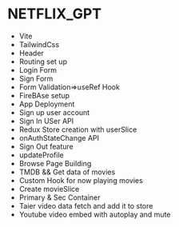 # NETFLIX_GPT
- Vite
- TailwindCss
- Header
- Routing set up
- Login Form
- Sign Form
- Form Validation=>useRef Hook
- FireBAse setup
- App Deployment
- Sign up user account
- Sign In USer API
- Redux Store creation with userSlice
- onAuthStateChange API
- Sign Out feature
- updateProfile
- Browse Page Building
- TMDB && Get data of movies
- Custom Hook for now playing movies
- Create movieSlice 
- Primary & Sec Container
- Taier video data fetch and add it to store
-  Youtube video embed with autoplay and mute


